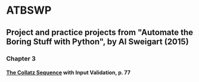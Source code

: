 # ATBSWP
## Project and practice projects from "Automate the Boring Stuff with Python", by Al Sweigart (2015)

### Chapter 3
#### [The Collatz Sequence](./01_CollatzSequence) with Input Validation, p. 77
